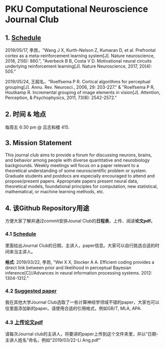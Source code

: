 # PKU Computational Neuroscience Journal Club

## 1. [Schedule](https://github.com/AmazingAng/PKU-Computational-Neuroscience-Journal-Club/blob/master/Schedule.md)

2019/05/17, 李昂，"Wang J X, Kurth-Nelson Z, Kumaran D, et al. Prefrontal cortex as a meta-reinforcement learning system[J]. Nature neuroscience, 2018, 21(6): 860.", "Averbeck B B, Costa V D. Motivational neural circuits underlying reinforcement learning[J]. Nature Neuroscience, 2017, 20(4): 505."

2019/05/24, 王超名，"Roelfsema P R. Cortical algorithms for perceptual grouping[J]. Annu. Rev. Neurosci., 2006, 29: 203-227." & "Roelfsema P R, Houtkamp R. Incremental grouping of image elements in vision[J]. Attention, Perception, & Psychophysics, 2011, 73(8): 2542-2572."


## 2. 时间 & 地点

每周五 6:30 pm @ 吕志和楼 415.

## 3. Mission Statement

This journal club aims to provide a forum for discussing neurons, brains, and behavior among people with diverse quantitative and neurobiology backgrounds. Weekly meetings will focus on a paper relevant to a theoretical understanding of some neuroscientific problem or system. Graduate students and postdocs are especially encouraged to attend and propose/present papers. Appropriate papers present neural data, theoretical models, foundational principles for computation, new statistical, mathematical, or machine learning methods, etc.


## 4. 该Github Repository用途

方便大家了解并通过commit安排Jounal Club的**日程表**，上传、阅读**论文pdf**。


### 4.1 [Schedule](https://github.com/AmazingAng/PKU-Computational-Neuroscience-Journal-Club/blob/master/Schedule.md)

里面给出Journal Club的日期，主讲人，paper信息。大家可以自行挑选合适的时间来当主讲人。

**格式**: 2019/03/22, 李昂, "Wei X X, Stocker A A. Efficient coding provides a direct link between prior and likelihood in perceptual Bayesian inference[C]//Advances in neural information processing systems. 2012: 1304-1312."


### 4.2 [Suggested paper](https://github.com/AmazingAng/PKU-Computational-Neuroscience-Journal-Club/blob/master/Suggested%20Papers.md)

我在其他大学Journal Club选取了一些计算神经学领域不错的paper，大家也可以往里面添加新的paper。请使用合适的引用格式，例如GB/T, MLA, APA.

### 4.3 [上传论文pdf](https://github.com/AmazingAng/PKU-Computational-Neuroscience-Journal-Club/tree/master/papers)

请每次Journal club的主讲人，将要讲的paper上传到这个文件夹里，并以“日期-主讲人姓名”命名，例如"2019/03/22-Li Ang.pdf"
